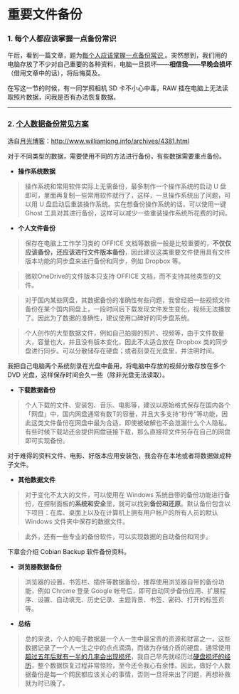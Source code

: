 # 重要文件备份

### 1. 每个人都应该掌握一点备份常识

午后，看到一篇文章，题为[每个人应该掌握一点备份常识 ](https://mp.weixin.qq.com/s?__biz=MjM5ODIyMTE0MA==&mid=214273952&idx=1&sn=c71f3145f2b99c7f4a0a465fa35ad48e&scene=1&srcid=0925OhJXhkqsNoWgSDnqKlFe&from=groupmessage&isappinstalled=0#rd)。突然想到，我们用的电脑存放了不少对自己重要的各种资料，电脑一旦损坏——**相信我——早晚会损坏**（借用文章中的话），将后悔莫及。

在写这一节的时候，有一同学照相机 SD 卡不小心中毒，RAW 插在电脑上无法读取照片数据，问我是否有办法恢复数据。

--- 
### 2. [个人数据备份常见方案](http://www.williamlong.info/archives/4381.html)

选自[月光博客](http://www.williamlong.info)：http://www.williamlong.info/archives/4381.html

对于不同类型的数据，需要使用不同的方法进行备份，有些数据需要重点备份。

 * **操作系统数据**  

> 操作系统和常用软件实际上无需备份，最多制作一个操作系统的启动 U 盘即可，里面再复制一些常用软件就行了，这样，一旦操作系统出了问题，可以用 U 盘启动后重装操作系统。实在想备份操作系统的话，可以使用一键 Ghost 工具对其进行备份，这样可以减少一些重装操作系统所花费的时间。


 * **个人文件备份**

> 保存在电脑上工作学习类的 OFFICE 文档等数据一般是比较重要的，**不仅仅应该备份，还应该进行文件版本备份**，因此建议这类重要文件使用具有文件版本功能的同步盘来进行备份和同步，例如 Dropbox 等。

> 微软OneDrive的文件版本只支持 OFFICE 文档，而不支持其他类型的文件。

> 对于国内某些网盘，其数据备份的准确性有些问题，我曾经把一些视频文件备份在某个国内网盘上，一段时间后下载发现文件发生变化，视频无法播放了。因此为了数据的准确性，建议使用口碑好的同步盘系统。

>个人创作的大型数据文件，例如自己拍摄的照片、视频等，由于文件数量大，容量也大，并且没有版本变化，因此不太适合放在 Dropbox 类的同步盘进行同步。可以分散储存在硬盘；或者刻录在光盘里，并注明时间。

我把自己电脑两个系统刻录在光盘中备用，将电脑中存放的视频分散存放在多个 DVD 光盘，这样保存时间会久一些（除非光盘无法读取）。


* **下载数据备份**

> 个人下载的文件、安装包、音乐、电影等，建议以原始格式保存在国内各个「网盘」中，国内网盘通常有数T的容量，并且大多支持“秒传”等功能，因此这类文件备份在网盘中最为合适，即使被破解也不会泄漏什么个人隐私。有些时候下载站还会提供网盘链接下载，那么直接将文件另存在自己的网盘即可实现备份。

对于难得的资料文件、电影、好版本应用安装包，我会存在本地或者将数据做成种子文件。


* **其他数据文件**

> 对于变化不太大的文件，可以使用在 Windows 系统自带的备份功能进行备份，在控制面板的**系统和安全**里，就可以找到**备份和还原**。默认备份包含以下项目：在库、桌面上以及在计算机上拥有用户帐户的所有人员的默认 Windows 文件夹中保存的数据文件。

>此外，还有一些专业的备份软件，可以实现数据的自动备份和同步。

下章会介绍 Cobian Backup 软件备份资料。

* **浏览器数据备份**

>浏览器的设置、书签栏、插件等数据备份，推荐使用浏览器自带的备份功能，例如 Chrome 登录 Google 帐号后，即可自动同步备份应用、扩展程序、设置、自动填充、历史记录、主题背景、书签、密码、打开的标签页等。

* **总结**

> 总的来说，个人的电子数据是一个人一生中最宝贵的资源和财富之一，这些数据记录了一个人一生之中的点点滴滴，而做为存储介质的硬盘，通常使用[超过五年后就有一半的几率会出现损坏](http://www.williamlong.info/archives/3674.html)，我自己早先就经历过[硬盘损坏的经历](http://www.williamlong.info/archives/4355.html)，整个数据恢复过程非常惊险，至今还令我心有余悸。因此，做好个人数据备份是每一个网民都应该关心的事情，否则一旦将来出了问题，再想补救就为时已晚了。



